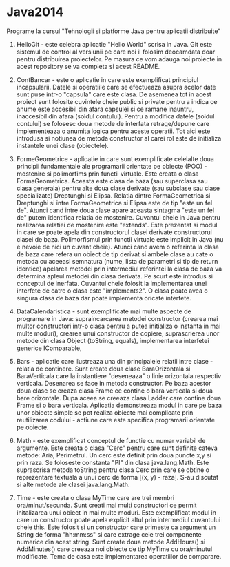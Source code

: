Java2014
========

Programe la cursul "Tehnologii si platforme Java pentru aplicatii distribuite"

1. HelloGit - este celebra aplicatie "Hello World" scrisa in Java. Git este sistemul de control al versiunii 
pe care noi il folosim deocamdata doar pentru distribuirea proiectelor. 
Pe masura ce vom adauga noi proiecte in acest repository se va completa si acest README.

2. ContBancar - este o aplicatie in care este exemplificat principiul incapsularii. Datele si operatiile care
se efectueaza asupra acelor date sunt puse intr-o "capsula" care este clasa. De asemenea tot in acest proiect 
 sunt folosite cuvintele cheie public si private pentru a indica ce anume este accesibil din afara capsulei
si ce ramane inauntru, inaccesibil din afara (soldul contului). Pentru a modifica datele (soldul contului) se folosesc 
doua metode de interfata retrage/depune care implementeaza o anumita logica pentru aceste operatii. 
Tot aici este introdusa si notiunea de metoda constructor al carei rol este de initializa instantele unei clase (obiectele). 

3. FormeGeometrice - aplicatie in care sunt exemplificate celelalte doua principii fundamentale ale programarii orientate
pe obiecte (POO) - mostenire si polimorfims prin functii virtuale. Este creata o clasa FormaGeometrica. Aceasta este clasa
de baza (sau superclasa sau clasa generala) pentru alte doua clase derivate (sau subclase sau clase specializate)
Dreptunghi si Elipsa. Relatia dintre FormaGeometrica si Dreptunghi si intre FormaGeometrica si Elipsa este de tip
"este un fel de". Atunci cand intre doua clase apare aceasta sintagma "este un fel de" putem identifica relatia de mostenire. 
Cuvantul cheie in Java pentru realizarea relatiei de mostenire este "extends". Este prezentat si modul in care se poate
apela din constructorul clasei derivate constructorul clasei de baza. 
Polimorfismul prin functii virtuale este implicit in Java (nu e nevoie de nici un cuvant cheie). Atunci cand avem o 
referinta la clasa de baza care refera un obiect de tip derivat si ambele clase au cate o metoda cu aceeasi semnatura
(nume, lista de parametri si tip de return identice) apelarea metodei prin intermediul referintei la clasa de baza va
determina apleul metodei din clasa derivata. 
Pe scurt este introdus si conceptul de inerfata. Cuvantul cheie folosit la implementarea unei interfete de catre o  clasa
este "implements2". O clasa poate avea o singura clasa de baza dar poate implementa oricate interfete. 

4. DataCalendaristica - sunt exemplificate mai multe aspecte de programare in Java: supraincarcarea metodei constructor (crearea mai multor constructori intr-o clasa pentru a putea initializa o instanta in mai multe moduri), crearea unui constructor de copiere, suprascrierea unor metode din clasa Object (toString, equals), implementarea interfetei generice IComparable<T>, 

5. Bars - aplicatie care ilustreaza una din principalele relatii intre clase - relatia de continere. Sunt create doua clase BaraOrizontala si BaraVerticala care la instantiere "deseneaza" o linie orizontala respectiv verticala. Desenarea se face in metoda constructor. Pe baza acestor doua clase se creaza clasa Frame ce contine o bara verticala si doua bare orizontale. Dupa aceea se creeaza clasa Ladder  care contine doua Frame si o bara verticala. Aplicatia demonstreaza modul in care pe baza unor obiecte simple se pot realiza obiecte mai complicate prin reutilizarea codului - actiune care este specifica programarii orientate pe obiecte. 

6. Math - este exemplificat conceptul de functie cu numar variabil de argumente. Este creata o clasa "Cerc" pentru care sunt definite cateva metode: Aria, Perimetrul. Un cerc este definit prin doua puncte x,y si prin raza. Se foloseste constanta "PI" din clasa java.lang.Math.  Este suprascrisa metoda toString pentru clasa Cerc prin care se obtine o reprezentare textuala a unui cerc de forma [(x, y) - raza]. S-au discutat si alte metode ale clasei java.lang.Math. 

7. Time - este creata o clasa MyTime care are trei membri ora/minut/secunda. Sunt creati mai multi constructori ce permit initalizarea unui obiect in mai multe moduri. Este exemplificat modul in care un constructor poate apela explicit altul prin intermediul cuvantului cheie this. Este folosit si un constructor care primeste ca argument un String de forma "hh:mm:ss" si care extrage cele trei componente numerice din acest string. Sunt create doua metode AddHours() si AddMinutes() care creeaza noi obiecte de tip MyTime cu ora/minutul modificate. Tema de casa este implementarea operatiilor de comparare.



